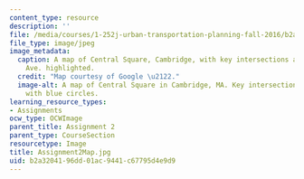 ```yaml
---
content_type: resource
description: ''
file: /media/courses/1-252j-urban-transportation-planning-fall-2016/b2a3204196dd01ac9441c67795d4e9d9_Assignment2Map.jpg
file_type: image/jpeg
image_metadata:
  caption: A map of Central Square, Cambridge, with key intersections along Mass.
    Ave. highlighted.
  credit: "Map courtesy of Google \u2122."
  image-alt: A map of Central Square in Cambridge, MA. Key intersections are highlighted
    with blue circles.
learning_resource_types:
- Assignments
ocw_type: OCWImage
parent_title: Assignment 2
parent_type: CourseSection
resourcetype: Image
title: Assignment2Map.jpg
uid: b2a32041-96dd-01ac-9441-c67795d4e9d9
---
```

